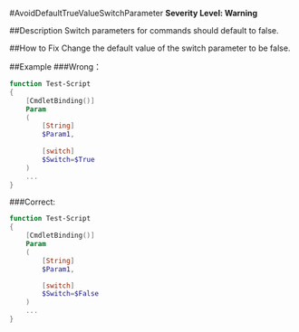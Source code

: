 #AvoidDefaultTrueValueSwitchParameter 
**Severity Level: Warning**

##Description
Switch parameters for commands should default to false.

##How to Fix
Change the default value of the switch parameter to be false.

##Example
###Wrong：    
``` PowerShell
function Test-Script
{
    [CmdletBinding()]
    Param
    (
        [String]
        $Param1,
        
        [switch]
        $Switch=$True
    )
    ...
}
```

###Correct:    
``` PowerShell
function Test-Script
{
    [CmdletBinding()]
    Param
    (
        [String]
        $Param1,

        [switch]
        $Switch=$False
    )
    ...
}
```
